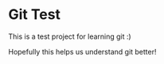 # Git Test

This is a test project for learning git :)

Hopefully this helps us understand git better!